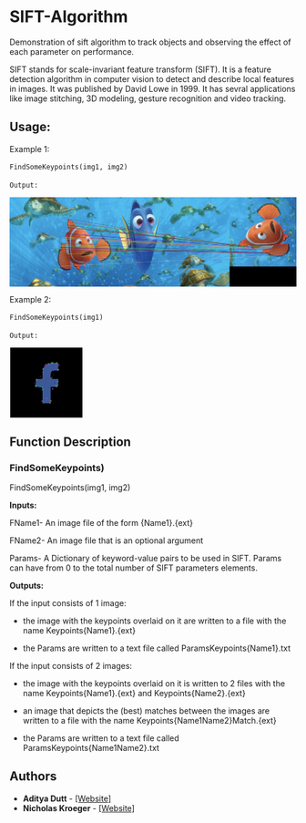 # SIFT-Algorithm
Demonstration of sift algorithm to track objects and observing the effect of each parameter on performance.

SIFT stands for scale-invariant feature transform (SIFT). It is a feature detection algorithm in computer vision to detect and describe local features in images. It was published by David Lowe in 1999. It has sevral applications like image stitching, 3D modeling, gesture recognition and video tracking. 

## Usage:

Example 1: 

```
FindSomeKeypoints(img1, img2)

Output: 

```

<img align="center" alt="Python" src="/sift_matcher.png" />
</br>

Example 2: 

```
FindSomeKeypoints(img1)

Output: 

```

<img align="center" alt="Python" src="/sift_features.png" />
</br>


## Function Description

### FindSomeKeypoints)

FindSomeKeypoints(img1, img2)


<b>Inputs:</b>

FName1- An image file of the form {Name1}.{ext}

FName2- An image file that is an optional argument

Params- A Dictionary of keyword-value pairs to be used in SIFT. Params can have from 0 to the total number of SIFT parameters elements.

<b>Outputs:</b>

If the input consists of 1 image:

+ the image with the keypoints overlaid on it are written to a file with the name Keypoints{Name1}.{ext}

+ the Params are written to a text file called ParamsKeypoints{Name1}.txt

If the input consists of 2 images:
+ the image with the keypoints overlaid on it is written to 2 files with the name Keypoints{Name1}.{ext} and Keypoints{Name2}.{ext}

+ an image that depicts the (best) matches between the images are written to a file with the name Keypoints{Name1Name2}Match.{ext}

+ the Params are written to a text file called ParamsKeypoints{Name1Name2}.txt


## Authors

* **Aditya Dutt** - [[Website]](https://www.adityadutt.com) 
* **Nicholas Kroeger** - [[Website]](https://kroegern1.github.io/)



